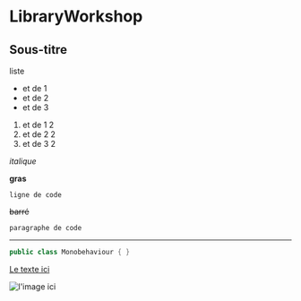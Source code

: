 # LibraryWorkshop

## Sous-titre

liste

- et de 1
- et de 2
- et de 3

1. et de 1 2
2. et de 2 2
3. et de 3 2

*italique*

**gras**

`ligne de code`

~~barré~~

```
paragraphe de code
```

---

```cs
public class Monobehaviour { }
```

[Le texte ici](https://google.com)

![l'image ici]()
